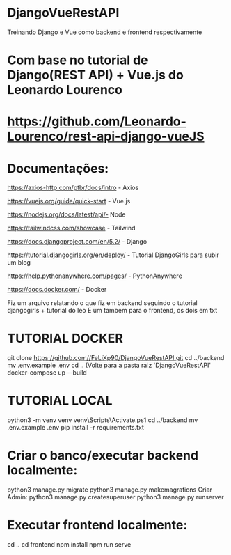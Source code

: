 # DjangoVueRestAPI
Treinando Django e Vue como backend e frontend respectivamente

# Com base no tutorial de Django(REST API) + Vue.js do Leonardo Lourenco
# https://github.com/Leonardo-Lourenco/rest-api-django-vueJS

# Documentações:

https://axios-http.com/ptbr/docs/intro - Axios

https://vuejs.org/guide/quick-start - Vue.js

https://nodejs.org/docs/latest/api/- Node

https://tailwindcss.com/showcase - Tailwind

https://docs.djangoproject.com/en/5.2/ - Django

https://tutorial.djangogirls.org/en/deploy/ - Tutorial DjangoGirls para subir um blog

https://help.pythonanywhere.com/pages/ - PythonAnywhere

https://docs.docker.com/ - Docker

Fiz um arquivo relatando o que fiz em backend seguindo o tutorial djangogirls + tutorial do leo
E um tambem para o frontend, os dois em txt

# TUTORIAL DOCKER
git clone https://github.com//FeLiXp90/DjangoVueRestAPI.git
cd ../backend
mv .env.example .env
cd .. (Volte para a pasta raiz 'DjangoVueRestAPI'
docker-compose up --build

# TUTORIAL LOCAL

python3 -m venv venv
venv\Scripts\Activate.ps1
cd ../backend
mv .env.example .env
pip install -r requirements.txt

# Criar o banco/executar backend localmente: 
python3 manage.py migrate
python3 manage.py makemagrations
Criar Admin:
python3 manage.py createsuperuser
python3 manage.py runserver

# Executar frontend localmente:
cd ..
cd frontend
npm install
npm run serve
